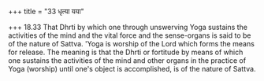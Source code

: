 +++
title = "33 धृत्या यया"

+++
18.33 That Dhrti by which one through unswerving Yoga sustains the
activities of the mind and the vital force and the sense-organs is said
to be of the nature of Sattva. 'Yoga is worship of the Lord which forms
the means for release. The meaning is that the Dhrti or fortitude by
means of which one sustains the activities of the mind and other organs
in the practice of Yoga (worship) until one's object is accomplished, is
of the nature of Sattva.
